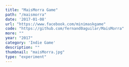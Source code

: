 ```yaml
---
title: "MaisMorra Game"
path: "/maismorra"
date: '2017-01-08'
url: "https://www.facebook.com/minimaskgame"
code: "https://github.com/fernand0aguilar/MaisMorra"
more: ""
year: "2017"
category: 'Indie Game'
description: ""
thumbnail: "maisMorra.jpg"
type: "experiment"
---
```

